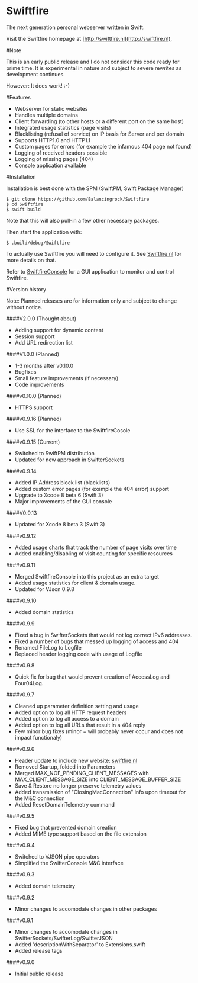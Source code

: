 # Swiftfire
The next generation personal webserver written in Swift.

Visit the Swiftfire homepage at [http://swiftfire.nl](http://swiftfire.nl).

#Note

This is an early public release and I do not consider this code ready for prime time. It is experimental in nature and subject to severe rewrites as development continues.

However: It does work! :-)

#Features

- Webserver for static websites
- Handles multiple domains
- Client forwarding (to other hosts or a different port on the same host)
- Integrated usage statistics (page visits)
- Blacklisting (refusal of service) on IP basis for Server and per domain
- Supports HTTP1.0 and HTTP1.1
- Custom pages for errors (for example the infamous 404 page not found)
- Logging of received headers possible
- Logging of missing pages (404)
- Console application available

#Installation

Installation is best done with the SPM (SwiftPM, Swift Package Manager)

~~~~
$ git clone https://github.com/Balancingrock/Swiftfire
$ cd Swiftfire
$ swift build
~~~~

Note that this will also pull-in a few other necessary packages.

Then start the application with:

~~~~
$ .build/debug/Swiftfire
~~~~

To actually use Swiftfire you will need to configure it. See [Swiftfire.nl](http://swiftfire.nl) for more details on that.

Refer to [SwiftfireConsole](https://github.com/Balancingrock/SwiftfireConsole) for a GUI application to monitor and control Swiftfire.

#Version history

Note: Planned releases are for information only and subject to change without notice.

####V2.0.0 (Thought about)

- Adding support for dynamic content
- Session support
- Add URL redirection list

####V1.0.0 (Planned)

- 1-3 months after v0.10.0
- Bugfixes
- Small feature improvements (if necessary)
- Code improvements

####v0.10.0 (Planned)

- HTTPS support

####v0.9.16 (Planned)

- Use SSL for the interface to the SwiftfireCosole

####v0.9.15 (Current)

- Switched to SwiftPM distribution
- Updated for new approach in SwifterSockets

####v0.9.14

- Added IP Address block list (blacklists)
- Added custom error pages (for example the 404 error) support
- Upgrade to Xcode 8 beta 6 (Swift 3)
- Major improvements of the GUI console

####V0.9.13

- Updated for Xcode 8 beta 3 (Swift 3)

####v0.9.12

- Added usage charts that track the number of page visits over time
- Added enabling/disabling of visit counting for specific resources

####v0.9.11

- Merged SwiftfireConsole into this project as an extra target
- Added usage statistics for client & domain usage.
- Updated for VJson 0.9.8

####v0.9.10

- Added domain statistics

####v0.9.9

- Fixed a bug in SwifterSockets that would not log correct IPv6 addresses.
- Fixed a number of bugs that messed up logging of access and 404
- Renamed FileLog to Logfile
- Replaced header logging code with usage of Logfile

####v0.9.8

- Quick fix for bug that would prevent creation of AccessLog and Four04Log.

####v0.9.7

- Cleaned up parameter definition setting and usage
- Added option to log all HTTP request headers
- Added option to log all access to a domain
- Added option to log all URLs that result in a 404 reply
- Few minor bug fixes (minor = will probably never occur and does not impact functionaly)

####v0.9.6

- Header update to include new website: [swiftfire.nl](http://swiftfire.nl)
- Removed Startup, folded into Parameters
- Merged MAX_NOF_PENDING_CLIENT_MESSAGES with MAX_CLIENT_MESSAGE_SIZE into CLIENT_MESSAGE_BUFFER_SIZE
- Save & Restore no longer preserve telemetry values
- Added transmission of "ClosingMacConnection" info upon timeout for the M&C connection
- Added ResetDomainTelemetry command

####v0.9.5

- Fixed bug that prevented domain creation
- Added MIME type support based on the file extension

####v0.9.4

- Switched to VJSON pipe operators
- Simplified the SwifterConsole M&C interface

####v0.9.3

- Added domain telemetry

####v0.9.2

- Minor changes to accomodate changes in other packages

####v0.9.1

- Minor changes to accomodate changes in SwifterSockets/SwifterLog/SwifterJSON
- Added 'descriptionWithSeparator' to Extensions.swift
- Added release tags

####v0.9.0

- Initial public release
